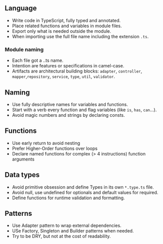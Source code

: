 ## Language
- Write code in TypeScript, fully typed and annotated.
- Place related functions and variables in module files.
- Export only what is needed outside the module.
- When importing use the full file name including the extension `.ts`.

### Module naming
- Each file got a <intention>.<artifact>.ts name.
- Intention are features or specifications in camel-case.
- Artifacts are architectural building blocks: `adapter`, `controller`, `mapper`,`repository`, `service`, `type`, `util`, `validator`.

## Naming
- Use fully descriptive names for variables and functions.
- Start with a verb every function and flag variables (like `is`, `has`, `can`...).  
- Avoid magic numbers and strings by declaring consts.

## Functions
- Use early return to avoid nesting
- Prefer Higher-Order functions over loops
- Declare named functions for complex (> 4 instructions) function arguments

## Data types
- Avoid primitive obsession and define Types in its own `*.type.ts` file.
- Avoid null, use undefined for optionals and default values for required.
- Define functions for runtime validation and formatting.

## Patterns
- Use Adapter pattern to wrap external dependencies.
- USe Factory, Singleton and Builder patterns when needed.
- Try to be DRY, but not at the cost of readability.
